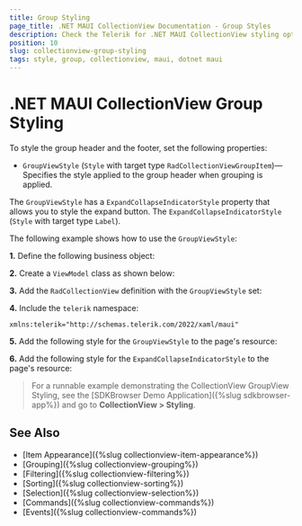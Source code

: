 ```yaml
---
title: Group Styling
page_title: .NET MAUI CollectionView Documentation - Group Styles
description: Check the Telerik for .NET MAUI CollectionView styling options for the Group.
position: 10
slug: collectionview-group-styling
tags: style, group, collectionview, maui, dotnet maui
---
```


# .NET MAUI CollectionView Group Styling

To style the group header and the footer, set the following properties:

* `GroupViewStyle` (`Style` with target type `RadCollectionViewGroupItem`)&mdash;Specifies the style applied to the group header when grouping is applied.

The `GroupViewStyle` has a `ExpandCollapseIndicatorStyle` property that allows you to style the expand button. The `ExpandCollapseIndicatorStyle` (`Style` with target type `Label`).

The following example shows how to use the `GroupViewStyle`:

**1.** Define the following business object:

<snippet id='collectionview-datamodel' />

**2.** Create a `ViewModel` class as shown below:

<snippet id='collectionview-viewmodel' />

**3.** Add the `RadCollectionView` definition with the `GroupViewStyle` set:

<snippet id='collectionview-groupview-style' />

**4.** Include the `telerik` namespace:

```XAML
xmlns:telerik="http://schemas.telerik.com/2022/xaml/maui" 
```

**5.** Add the following style for the `GroupViewStyle` to the page's resource:

<snippet id='contentview-groupview-style-resources' />

**6.** Add the following style for the `ExpandCollapseIndicatorStyle` to the page's resource:

<snippet id='collectionview-group-expand-collapse-indicator-resources' />

> For a runnable example demonstrating the CollectionView GroupView Styling, see the [SDKBrowser Demo Application]({%slug sdkbrowser-app%}) and go to **CollectionView > Styling**.

## See Also

- [Item Appearance]({%slug collectionview-item-appearance%})
- [Grouping]({%slug collectionview-grouping%})
- [Filtering]({%slug collectionview-filtering%})
- [Sorting]({%slug collectionview-sorting%})
- [Selection]({%slug collectionview-selection%})
- [Commands]({%slug collectionview-commands%})
- [Events]({%slug collectionview-commands%})

